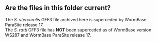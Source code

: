 ## Are the files in this folder current?   

The *S. stercoralis* GFF3 file archived here is superceded by WormBase ParaSite release 17.  
The *S. ratti* GFF3 file has **NOT** been superceded as of WormBase version WS287 and WormBase ParaSite release 17. 
